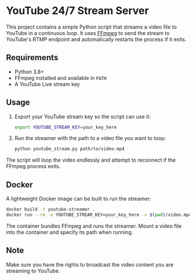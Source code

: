 # YouTube 24/7 Stream Server

This project contains a simple Python script that streams a video file to YouTube in a continuous loop. It uses [FFmpeg](https://ffmpeg.org/) to send the stream to YouTube's RTMP endpoint and automatically restarts the process if it exits.

## Requirements

- Python 3.8+
- FFmpeg installed and available in `PATH`
- A YouTube Live stream key

## Usage

1. Export your YouTube stream key so the script can use it:

   ```bash
   export YOUTUBE_STREAM_KEY=your_key_here
   ```

2. Run the streamer with the path to a video file you want to loop:

   ```bash
   python youtube_stream.py path/to/video.mp4
   ```

The script will loop the video endlessly and attempt to reconnect if the FFmpeg process exits.

## Docker

A lightweight Docker image can be built to run the streamer:

```bash
docker build -t youtube-streamer .
docker run --rm -e YOUTUBE_STREAM_KEY=your_key_here -v $(pwd)/video.mp4:/app/video.mp4 youtube-streamer /app/video.mp4
```

The container bundles FFmpeg and runs the streamer. Mount a video file into the container and specify its path when running.

## Note

Make sure you have the rights to broadcast the video content you are streaming to YouTube.

